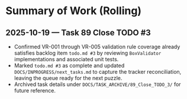 # Summary of Work (Rolling)

## 2025-10-19 — Task 89 Close TODO #3

- Confirmed VR-001 through VR-005 validation rule coverage already satisfies backlog item `todo.md #3` by reviewing `BoxValidator` implementations and associated unit tests.
- Marked `todo.md #3` as complete and updated `DOCS/INPROGRESS/next_tasks.md` to capture the tracker reconciliation, leaving the queue ready for the next puzzle.
- Archived task details under `DOCS/TASK_ARCHIVE/89_Close_TODO_3/` for future reference.
